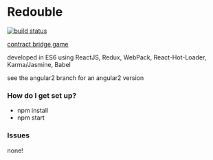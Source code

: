 # Redouble #

[![build status](https://secure.travis-ci.org/frankwallis/redouble.png?branch=master)](https://travis-ci.org/frankwallis/redouble)

[contract bridge game](http://frankwallis.github.io/redouble/)

developed in ES6 using ReactJS, Redux, WebPack, React-Hot-Loader, Karma/Jasmine, Babel

see the angular2 branch for an angular2 version

### How do I get set up? ###

* npm install
* npm start

### Issues

none!
